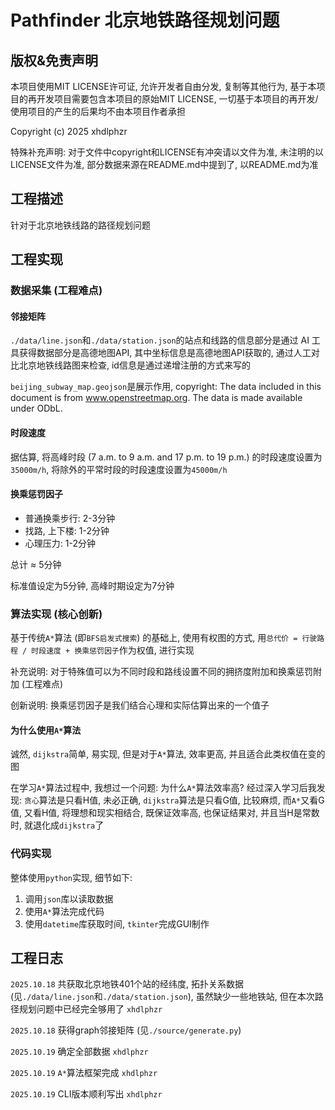 # Pathfinder 北京地铁路径规划问题

## 版权&免责声明

本项目使用MIT LICENSE许可证, 允许开发者自由分发, 复制等其他行为, 基于本项目的再开发项目需要包含本项目的原始MIT LICENSE, 一切基于本项目的再开发/使用项目的产生的后果均不由本项目作者承担

Copyright (c) 2025 xhdlphzr

特殊补充声明: 对于文件中copyright和LICENSE有冲突请以文件为准, 未注明的以LICENSE文件为准, 部分数据来源在README.md中提到了, 以README.md为准

## 工程描述

针对于北京地铁线路的路径规划问题

## 工程实现

### 数据采集 (工程难点)

#### 邻接矩阵

`./data/line.json`和`./data/station.json`的站点和线路的信息部分是通过 AI 工具获得数据部分是高德地图API, 其中坐标信息是高德地图API获取的, 通过人工对比北京地铁线路图来检查, id信息是通过递增注册的方式来写的

`beijing_subway_map.geojson`是展示作用, copyright: The data included in this document is from www.openstreetmap.org. The data is made available under ODbL.

#### 时段速度

据估算, 将高峰时段 (7 a.m. to 9 a.m. and 17 p.m. to 19 p.m.) 的时段速度设置为`35000m/h`, 将除外的平常时段的时段速度设置为`45000m/h`

#### 换乘惩罚因子

- 普通换乘步行: 2-3分钟
- 找路, 上下楼: 1-2分钟
- 心理压力: 1-2分钟

总计 ≈ 5分钟

标准值设定为5分钟, 高峰时期设定为7分钟

### 算法实现 (核心创新)

基于传统`A*`算法 (即`BFS启发式搜索`) 的基础上, 使用有权图的方式, 用`总代价 = 行驶路程 / 时段速度 + 换乘惩罚因子`作为权值, 进行实现

补充说明: 对于特殊值可以为不同时段和路线设置不同的拥挤度附加和换乘惩罚附加 (工程难点)

创新说明: 换乘惩罚因子是我们结合心理和实际估算出来的一个值子

#### 为什么使用`A*`算法

诚然, `dijkstra`简单, 易实现, 但是对于`A*`算法, 效率更高, 并且适合此类权值在变的图

在学习`A*`算法过程中, 我想过一个问题: 为什么`A*`算法效率高? 经过深入学习后我发现: `贪心`算法是只看H值, 未必正确, `dijkstra`算法是只看G值, 比较麻烦, 而`A*`又看G值, 又看H值, 将理想和现实相结合, 既保证效率高, 也保证结果对, 并且当H是常数时, 就退化成`dijkstra`了

### 代码实现

整体使用`python`实现, 细节如下:

1. 调用`json`库以读取数据
2. 使用`A*`算法完成代码
3. 使用`datetime`库获取时间, `tkinter`完成GUI制作

## 工程日志

`2025.10.18` 共获取北京地铁401个站的经纬度, 拓扑关系数据 (见`./data/line.json`和`./data/station.json`), 虽然缺少一些地铁站, 但在本次路径规划问题中已经完全够用了 `xhdlphzr`

`2025.10.18` 获得graph邻接矩阵 (见`./source/generate.py`)

`2025.10.19` 确定全部数据 `xhdlphzr`

`2025.10.19` `A*`算法框架完成 `xhdlphzr`

`2025.10.19` CLI版本顺利写出 `xhdlphzr`